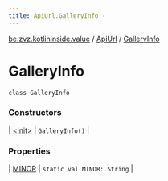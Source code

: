 ```yaml
---
title: ApiUrl.GalleryInfo - 
---
```


[be.zvz.kotlininside.value](../../index.html) / [ApiUrl](../index.html) / [GalleryInfo](./index.html)

# GalleryInfo

`class GalleryInfo`

### Constructors

| [&lt;init&gt;](-init-.html) | `GalleryInfo()` |

### Properties

| [MINOR](-m-i-n-o-r.html) | `static val MINOR: String` |

